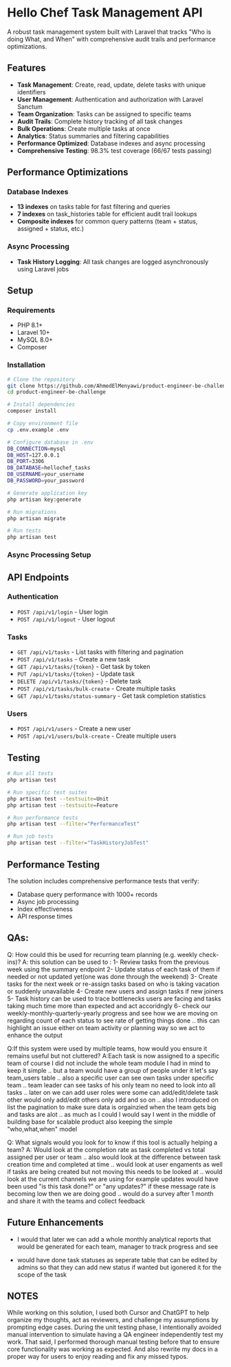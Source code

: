 # Hello Chef Task Management API

A robust task management system built with Laravel that tracks "Who is doing What, and When" with comprehensive audit trails and performance optimizations.

## Features

- **Task Management**: Create, read, update, delete tasks with unique identifiers
- **User Management**: Authentication and authorization with Laravel Sanctum
- **Team Organization**: Tasks can be assigned to specific teams
- **Audit Trails**: Complete history tracking of all task changes
- **Bulk Operations**: Create multiple tasks at once
- **Analytics**: Status summaries and filtering capabilities
- **Performance Optimized**: Database indexes and async processing
- **Comprehensive Testing**: 98.3% test coverage (66/67 tests passing)

## Performance Optimizations

### Database Indexes
- **13 indexes** on tasks table for fast filtering and queries
- **7 indexes** on task_histories table for efficient audit trail lookups
- **Composite indexes** for common query patterns (team + status, assigned + status, etc.)

### Async Processing
- **Task History Logging**: All task changes are logged asynchronously using Laravel jobs


## Setup

### Requirements
- PHP 8.1+
- Laravel 10+
- MySQL 8.0+
- Composer

### Installation
```bash
# Clone the repository
git clone https://github.com/AhmedElMenyawi/product-engineer-be-challenge.git
cd product-engineer-be-challenge

# Install dependencies
composer install

# Copy environment file
cp .env.example .env

# Configure database in .env
DB_CONNECTION=mysql
DB_HOST=127.0.0.1
DB_PORT=3306
DB_DATABASE=hellochef_tasks
DB_USERNAME=your_username
DB_PASSWORD=your_password

# Generate application key
php artisan key:generate

# Run migrations
php artisan migrate

# Run tests
php artisan test
```

### Async Processing Setup

## API Endpoints

### Authentication
- `POST /api/v1/login` - User login
- `POST /api/v1/logout` - User logout

### Tasks
- `GET /api/v1/tasks` - List tasks with filtering and pagination
- `POST /api/v1/tasks` - Create a new task
- `GET /api/v1/tasks/{token}` - Get task by token
- `PUT /api/v1/tasks/{token}` - Update task
- `DELETE /api/v1/tasks/{token}` - Delete task
- `POST /api/v1/tasks/bulk-create` - Create multiple tasks
- `GET /api/v1/tasks/status-summary` - Get task completion statistics

### Users
- `POST /api/v1/users` - Create a new user
- `POST /api/v1/users/bulk-create` - Create multiple users

## Testing

```bash
# Run all tests
php artisan test

# Run specific test suites
php artisan test --testsuite=Unit
php artisan test --testsuite=Feature

# Run performance tests
php artisan test --filter="PerformanceTest"

# Run job tests
php artisan test --filter="TaskHistoryJobTest"
```

## Performance Testing

The solution includes comprehensive performance tests that verify:
- Database query performance with 1000+ records
- Async job processing
- Index effectiveness
- API response times

## QAs:

Q: How could this be used for recurring team planning (e.g. weekly check-ins)?
A: this solution can be used to :
1- Review tasks from the previous week using the summary endpoint
2- Update status of each task of them if needed or not updated yet(one was done through the weekend)
3- Create tasks for the next week or re-assign tasks based on who is taking vacation or suddenly unavailable
4- Create new users and assign tasks if new joiners
5- Task history can be used to trace bottlenecks users are facing and tasks taking much time more than expected and act accoridngly
6- check our weekly-monthly-quarterly-yearly progress and see how we are moving on regarding count of each status to see rate of getting things done .. this can highlight an issue either on team activity or planning way so we act to enhance the output

Q:If this system were used by multiple teams, how would you ensure it remains useful but not cluttered?
A:Each task is now assigned to a specific team of course I did not include the whole team module I had in mind to keep it simple .. but a team would have a group of people under it let's say team_users table .. also a specific user can see own tasks under specific team .. team leader can see tasks of his only team no need to look into all tasks .. later on we can add user roles were some can add/edit/delete task other would only add/edit others only add and so on .. also I introduced on list the pagination to make sure data is orgainzied when the team gets big and tasks are alot .. as much as I could I would say I went in the middle of building base for scalable product also keeping the simple "who,what,when" model

Q: What signals would you look for to know if this tool is actually helping a team?
A: Would look at the completion rate as task completed vs total assigned per user or team .. also would look at the difference between task creation time and completed at time .. would look at user engaments as well if tasks are being created but not moving this needs to be looked at .. would look at the current channels we are using for example updates would have been used "is this task done?" or "any updates?" if these message rate is becoming low then we are doing good .. would do a survey after 1 month and share it with the teams and collect feedback

## Future Enhancements

- I would that later we can add a whole monthly analytical reports that would be generated for each team, manager to track progress and see 

- would have done task statuses as seperate table that can be edited by admins so that they can add new status if wanted but igonered it for the scope of the task

## NOTES 
While working on this solution, I used both Cursor and ChatGPT to help organize my thoughts, act as reviewers, and challenge my assumptions by prompting edge cases. During the unit testing phase, I intentionally avoided manual intervention to simulate having a QA engineer independently test my work. That said, I performed thorough manual testing before that to ensure core functionality was working as expected. And also rewrite my docs in a proper way for users to enjoy reading and fix any missed typos.